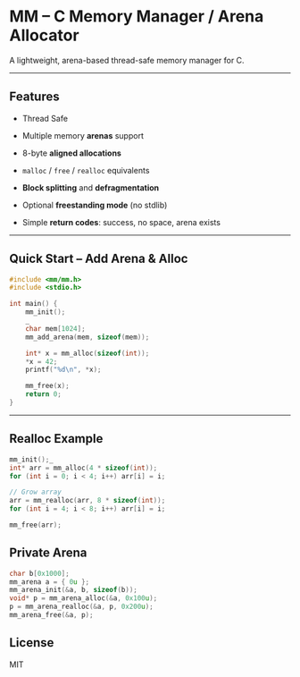 
# MM – C Memory Manager / Arena Allocator

A lightweight, arena-based thread-safe memory manager for C.

----------

## Features
-   Thread Safe

-   Multiple memory **arenas** support
    
-   8-byte **aligned allocations**
    
-   `malloc` / `free` / `realloc` equivalents
    
-   **Block splitting** and **defragmentation**
    
-   Optional **freestanding mode** (no stdlib)
    
-   Simple **return codes**: success, no space, arena exists
    

----------

## Quick Start – Add Arena & Alloc
```c
#include <mm/mm.h>
#include <stdio.h>

int main() {
    mm_init();
    _
    char mem[1024];
    mm_add_arena(mem, sizeof(mem));

    int* x = mm_alloc(sizeof(int));
    *x = 42;
    printf("%d\n", *x);

    mm_free(x);
    return 0;
}
```
----------

## Realloc Example
```c
mm_init();_
int* arr = mm_alloc(4 * sizeof(int));
for (int i = 0; i < 4; i++) arr[i] = i;

// Grow array
arr = mm_realloc(arr, 8 * sizeof(int));
for (int i = 4; i < 8; i++) arr[i] = i;

mm_free(arr);
```
## Private Arena
```c
char b[0x1000];
mm_arena a = { 0u }; 
mm_arena_init(&a, b, sizeof(b));
void* p = mm_arena_alloc(&a, 0x100u);
p = mm_arena_realloc(&a, p, 0x200u);
mm_arena_free(&a, p);
```
## License

MIT
